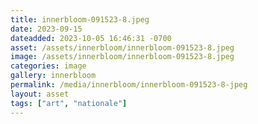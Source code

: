 ```yaml
---
title: innerbloom-091523-8.jpeg
date: 2023-09-15
dateadded: 2023-10-05 16:46:31 -0700
asset: /assets/innerbloom/innerbloom-091523-8.jpeg
image: /assets/innerbloom/innerbloom-091523-8.jpeg
categories: image
gallery: innerbloom
permalink: /media/innerbloom/innerbloom-091523-8-jpeg
layout: asset
tags: ["art", "nationale"]
--- 
```

